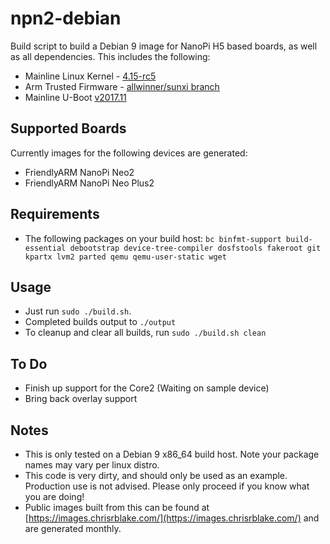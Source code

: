 # npn2-debian

Build script to build a Debian 9 image for NanoPi H5 based boards, as well as all dependencies. This includes the following:

- Mainline Linux Kernel - [4.15-rc5](https://git.kernel.org/pub/scm/linux/kernel/git/torvalds/linux.git/tag/?h=v4.15-rc5)
- Arm Trusted Firmware - [allwinner/sunxi branch](https://github.com/apritzel/arm-trusted-firmware/tree/allwinner)
- Mainline U-Boot [v2017.11](https://github.com/u-boot/u-boot/tree/v2017.11)

## Supported Boards
Currently images for the following devices are generated:
* FriendlyARM NanoPi Neo2
* FriendlyARM NanoPi Neo Plus2

## Requirements

- The following packages on your build host: `bc binfmt-support build-essential debootstrap device-tree-compiler dosfstools fakeroot git kpartx lvm2 parted qemu qemu-user-static wget`

## Usage
- Just run `sudo ./build.sh`.
- Completed builds output to `./output`
- To cleanup and clear all builds, run `sudo ./build.sh clean`

## To Do
* Finish up support for the Core2 (Waiting on sample device)
* Bring back overlay support

## Notes

- This is only tested on a Debian 9 x86_64 build host. Note your package names may vary per linux distro.
- This code is very dirty, and should only be used as an example. Production use is not advised. Please only proceed if you know what you are doing!
- Public images built from this can be found at [https://images.chrisrblake.com/](https://images.chrisrblake.com/) and are generated monthly.
